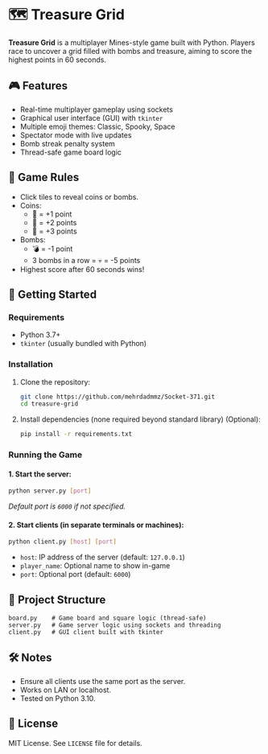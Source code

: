 # 🗺️ Treasure Grid

**Treasure Grid** is a multiplayer Mines-style game built with Python. Players race to uncover a grid filled with bombs and treasure, aiming to score the highest points in 60 seconds.

## 🎮 Features

- Real-time multiplayer gameplay using sockets
- Graphical user interface (GUI) with `tkinter`
- Multiple emoji themes: Classic, Spooky, Space
- Spectator mode with live updates
- Bomb streak penalty system
- Thread-safe game board logic

## 🧩 Game Rules

- Click tiles to reveal coins or bombs.
- Coins:
  - 🥉 = +1 point
  - 🥈 = +2 points
  - 🥇 = +3 points
- Bombs:
  - 💣 = -1 point
  - 3 bombs in a row = 💀 = -5 points
- Highest score after 60 seconds wins!

## 🚀 Getting Started

### Requirements

- Python 3.7+
- `tkinter` (usually bundled with Python)

### Installation

1. Clone the repository:
   ```bash
   git clone https://github.com/mehrdadmmz/Socket-371.git
   cd treasure-grid
   ```

2. Install dependencies (none required beyond standard library) (Optional):
   ```bash
   pip install -r requirements.txt
   ```

### Running the Game

#### 1. Start the server:
```bash
python server.py [port]
```
_Default port is `6000` if not specified._

#### 2. Start clients (in separate terminals or machines):
```bash
python client.py [host] [port]
```
- `host`: IP address of the server (default: `127.0.0.1`)
- `player_name`: Optional name to show in-game
- `port`: Optional port (default: `6000`)

## 🧠 Project Structure

```
board.py    # Game board and square logic (thread-safe)
server.py   # Game server logic using sockets and threading
client.py   # GUI client built with tkinter
```

## 🛠️ Notes

- Ensure all clients use the same port as the server.
- Works on LAN or localhost.
- Tested on Python 3.10.

## 📜 License

MIT License. See `LICENSE` file for details.
